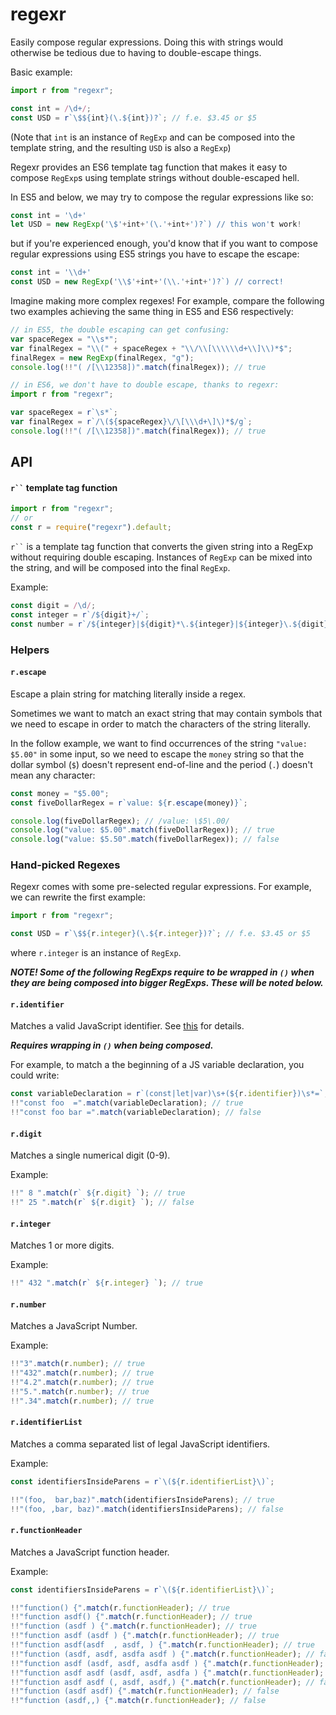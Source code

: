 # regexr

Easily compose regular expressions. Doing this with strings would otherwise be
tedious due to having to double-escape things.

Basic example:

```js
import r from "regexr";

const int = /\d+/;
const USD = r`\$${int}(\.${int})?`; // f.e. $3.45 or $5
```

(Note that `int` is an instance of `RegExp` and can be composed into the
template string, and the resulting `USD` is also a `RegExp`)

Regexr provides an ES6 template tag function that makes it easy to compose
`RegExp`s using template strings without double-escaped hell.

In ES5 and below, we may try to compose the regular expressions like so:

```js
const int = '\d+'
let USD = new RegExp('\$'+int+'(\.'+int+')?`) // this won't work!
```

but if you're experienced enough, you'd know that if you want to compose
regular expressions using ES5 strings you have to escape the escape:

```js
const int = '\\d+'
const USD = new RegExp('\\$'+int+'(\\.'+int+')?`) // correct!
```

Imagine making more complex regexes! For example, compare the following two
examples achieving the same thing in ES5 and ES6 respectively:

```js
// in ES5, the double escaping can get confusing:
var spaceRegex = "\\s*";
var finalRegex = "\\(" + spaceRegex + "\\/\\[\\\\\\d+\\]\\)*$";
finalRegex = new RegExp(finalRegex, "g");
console.log(!!"( /[\\12358])".match(finalRegex)); // true
```

```js
// in ES6, we don't have to double escape, thanks to regexr:
import r from "regexr";

var spaceRegex = r`\s*`;
var finalRegex = r`/\(${spaceRegex}\/\[\\\d+\]\)*$/g`;
console.log(!!"( /[\\12358])".match(finalRegex)); // true
```

## API

#### ` r`` ` template tag function

```js
import r from "regexr";
// or
const r = require("regexr").default;
```

` r`` ` is a template tag function that converts the given string into a
RegExp without requiring double escaping. Instances of `RegExp` can be mixed
into the string, and will be composed into the final `RegExp`.

Example:

```js
const digit = /\d/;
const integer = r`/${digit}+/`;
const number = r`/${integer}|${digit}*\.${integer}|${integer}\.${digit}*/`; // f.e. 4.2, .5, 5.
```

### Helpers

#### `r.escape`

Escape a plain string for matching literally inside a regex.

Sometimes we want to match an exact string that may contain symbols that we need
to escape in order to match the characters of the string literally.

In the follow example, we want to find occurrences of the string `"value: $5.00"` in some input, so we need to escape the `money` string so that the
dollar symbol (`$`) doesn't represent end-of-line and the period (`.`) doesn't
mean any character:

```js
const money = "$5.00";
const fiveDollarRegex = r`value: ${r.escape(money)}`;

console.log(fiveDollarRegex); // /value: \$5\.00/
console.log("value: $5.00".match(fiveDollarRegex)); // true
console.log("value: $5.50".match(fiveDollarRegex)); // false
```

### Hand-picked Regexes

Regexr comes with some pre-selected regular expressions. For example, we can
rewrite the first example:

```js
import r from "regexr";

const USD = r`\$${r.integer}(\.${r.integer})?`; // f.e. $3.45 or $5
```

where `r.integer` is an instance of `RegExp`.

**_NOTE! Some of the following RegExps require to be wrapped in `()` when they
are being composed into bigger RegExps. These will be noted below._**

#### `r.identifier`

Matches a valid JavaScript identifier. See
[this](http://stackoverflow.com/questions/2008279/validate-a-javascript-function-name/9392578#9392578)
for details.

**_Requires wrapping in `()` when being composed._**

For example, to match a the beginning of a JS variable declaration, you could
write:

```js
const variableDeclaration = r`(const|let|var)\s+(${r.identifier})\s*=`;
!!"const foo  =".match(variableDeclaration); // true
!!"const foo bar =".match(variableDeclaration); // false
```

#### `r.digit`

Matches a single numerical digit (0-9).

Example:

```js
!!" 8 ".match(r` ${r.digit} `); // true
!!" 25 ".match(r` ${r.digit} `); // false
```

#### `r.integer`

Matches 1 or more digits.

Example:

```js
!!" 432 ".match(r` ${r.integer} `); // true
```

#### `r.number`

Matches a JavaScript Number.

Example:

```js
!!"3".match(r.number); // true
!!"432".match(r.number); // true
!!"4.2".match(r.number); // true
!!"5.".match(r.number); // true
!!".34".match(r.number); // true
```

#### `r.identifierList`

Matches a comma separated list of legal JavaScript identifiers.

Example:

```js
const identifiersInsideParens = r`\(${r.identifierList}\)`;

!!"(foo,  bar,baz)".match(identifiersInsideParens); // true
!!"(foo, ,bar, baz)".match(identifiersInsideParens); // false
```

#### `r.functionHeader`

Matches a JavaScript function header.

Example:

```js
const identifiersInsideParens = r`\(${r.identifierList}\)`;

!!"function() {".match(r.functionHeader); // true
!!"function asdf() {".match(r.functionHeader); // true
!!"function (asdf ) {".match(r.functionHeader); // true
!!"function asdf (asdf ) {".match(r.functionHeader); // true
!!"function asdf(asdf  , asdf, ) {".match(r.functionHeader); // true
!!"function (asdf, asdf, asdfa asdf ) {".match(r.functionHeader); // false
!!"function asdf (asdf, asdf, asdfa asdf ) {".match(r.functionHeader); // false
!!"function asdf asdf (asdf, asdf, asdfa ) {".match(r.functionHeader); // false
!!"function asdf asdf (, asdf, asdf,) {".match(r.functionHeader); // false
!!"function (asdf asdf) {".match(r.functionHeader); // false
!!"function (asdf,,) {".match(r.functionHeader); // false
```
